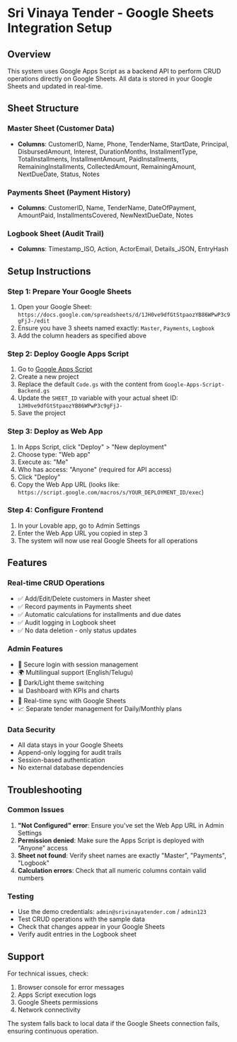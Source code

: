 # Sri Vinaya Tender - Google Sheets Integration Setup

## Overview
This system uses Google Apps Script as a backend API to perform CRUD operations directly on Google Sheets. All data is stored in your Google Sheets and updated in real-time.

## Sheet Structure

### Master Sheet (Customer Data)
- **Columns**: CustomerID, Name, Phone, TenderName, StartDate, Principal, DisbursedAmount, Interest, DurationMonths, InstallmentType, TotalInstallments, InstallmentAmount, PaidInstallments, RemainingInstallments, CollectedAmount, RemainingAmount, NextDueDate, Status, Notes

### Payments Sheet (Payment History)  
- **Columns**: CustomerID, Name, TenderName, DateOfPayment, AmountPaid, InstallmentsCovered, NewNextDueDate, Notes

### Logbook Sheet (Audit Trail)
- **Columns**: Timestamp_ISO, Action, ActorEmail, Details_JSON, EntryHash

## Setup Instructions

### Step 1: Prepare Your Google Sheets
1. Open your Google Sheet: `https://docs.google.com/spreadsheets/d/1JH0ve9dfGtStpaozYB86WPwP3c9gFjJ-/edit`
2. Ensure you have 3 sheets named exactly: `Master`, `Payments`, `Logbook`
3. Add the column headers as specified above

### Step 2: Deploy Google Apps Script
1. Go to [Google Apps Script](https://script.google.com)
2. Create a new project
3. Replace the default `Code.gs` with the content from `Google-Apps-Script-Backend.gs`
4. Update the `SHEET_ID` variable with your actual sheet ID: `1JH0ve9dfGtStpaozYB86WPwP3c9gFjJ-`
5. Save the project

### Step 3: Deploy as Web App
1. In Apps Script, click "Deploy" > "New deployment"
2. Choose type: "Web app"
3. Execute as: "Me"
4. Who has access: "Anyone" (required for API access)
5. Click "Deploy"
6. Copy the Web App URL (looks like: `https://script.google.com/macros/s/YOUR_DEPLOYMENT_ID/exec`)

### Step 4: Configure Frontend
1. In your Lovable app, go to Admin Settings
2. Enter the Web App URL you copied in step 3
3. The system will now use real Google Sheets for all operations

## Features

### Real-time CRUD Operations
- ✅ Add/Edit/Delete customers in Master sheet
- ✅ Record payments in Payments sheet  
- ✅ Automatic calculations for installments and due dates
- ✅ Audit logging in Logbook sheet
- ✅ No data deletion - only status updates

### Admin Features
- 🔐 Secure login with session management
- 🌍 Multilingual support (English/Telugu)
- 🎨 Dark/Light theme switching
- 📊 Dashboard with KPIs and charts
- 🔄 Real-time sync with Google Sheets
- 📈 Separate tender management for Daily/Monthly plans

### Data Security
- All data stays in your Google Sheets
- Append-only logging for audit trails
- Session-based authentication
- No external database dependencies

## Troubleshooting

### Common Issues
1. **"Not Configured" error**: Ensure you've set the Web App URL in Admin Settings
2. **Permission denied**: Make sure the Apps Script is deployed with "Anyone" access
3. **Sheet not found**: Verify sheet names are exactly "Master", "Payments", "Logbook"
4. **Calculation errors**: Check that all numeric columns contain valid numbers

### Testing
- Use the demo credentials: `admin@srivinayatender.com` / `admin123`
- Test CRUD operations with the sample data
- Check that changes appear in your Google Sheets
- Verify audit entries in the Logbook sheet

## Support
For technical issues, check:
1. Browser console for error messages
2. Apps Script execution logs
3. Google Sheets permissions
4. Network connectivity

The system falls back to local data if the Google Sheets connection fails, ensuring continuous operation.